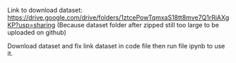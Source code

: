 Link to download dataset: https://drive.google.com/drive/folders/1ztcePowTqmxaS18tt8mve7Q1rRiAXgKP?usp=sharing 
(Because dataset folder after zipped still too large to be uploaded on github)

Download dataset and fix link dataset in code file then run file ipynb to use it.